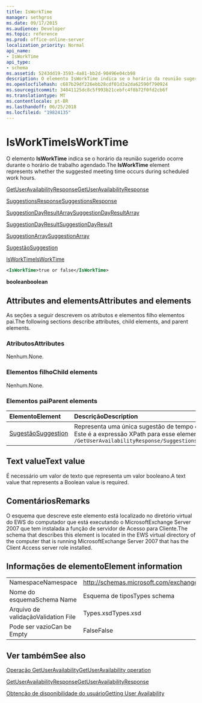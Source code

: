 ```yaml
---
title: IsWorkTime
manager: sethgros
ms.date: 09/17/2015
ms.audience: Developer
ms.topic: reference
ms.prod: office-online-server
localization_priority: Normal
api_name:
- IsWorkTime
api_type:
- schema
ms.assetid: 5243dd19-3593-4a81-bb2d-90496e04cb98
description: O elemento IsWorkTime indica se o horário da reunião sugerido ocorre durante o horário de trabalho agendado.
ms.openlocfilehash: c687b29df226ebb28cdf01d3a2da62590f790924
ms.sourcegitcommit: 34041125dc8c5f993b21cebfc4f8b72f0fd2cb6f
ms.translationtype: MT
ms.contentlocale: pt-BR
ms.lasthandoff: 06/25/2018
ms.locfileid: "19824135"
---
```

# <a name="isworktime"></a><span data-ttu-id="3db2b-103">IsWorkTime</span><span class="sxs-lookup"><span data-stu-id="3db2b-103">IsWorkTime</span></span>

<span data-ttu-id="3db2b-104">O elemento **IsWorkTime** indica se o horário da reunião sugerido ocorre durante o horário de trabalho agendado.</span><span class="sxs-lookup"><span data-stu-id="3db2b-104">The **IsWorkTime** element represents whether the suggested meeting time occurs during scheduled work hours.</span></span> 
  
[<span data-ttu-id="3db2b-105">GetUserAvailabilityResponse</span><span class="sxs-lookup"><span data-stu-id="3db2b-105">GetUserAvailabilityResponse</span></span>](getuseravailabilityresponse.md)
  
[<span data-ttu-id="3db2b-106">SuggestionsResponse</span><span class="sxs-lookup"><span data-stu-id="3db2b-106">SuggestionsResponse</span></span>](suggestionsresponse.md)
  
[<span data-ttu-id="3db2b-107">SuggestionDayResultArray</span><span class="sxs-lookup"><span data-stu-id="3db2b-107">SuggestionDayResultArray</span></span>](suggestiondayresultarray.md)
  
[<span data-ttu-id="3db2b-108">SuggestionDayResult</span><span class="sxs-lookup"><span data-stu-id="3db2b-108">SuggestionDayResult</span></span>](suggestiondayresult.md)
  
[<span data-ttu-id="3db2b-109">SuggestionArray</span><span class="sxs-lookup"><span data-stu-id="3db2b-109">SuggestionArray</span></span>](suggestionarray.md)
  
[<span data-ttu-id="3db2b-110">Sugestão</span><span class="sxs-lookup"><span data-stu-id="3db2b-110">Suggestion</span></span>](suggestion.md)
  
[<span data-ttu-id="3db2b-111">IsWorkTime</span><span class="sxs-lookup"><span data-stu-id="3db2b-111">IsWorkTime</span></span>](isworktime.md)
  
```xml
<IsWorkTime>true or false</IsWorkTime>
```

 <span data-ttu-id="3db2b-112">**boolean**</span><span class="sxs-lookup"><span data-stu-id="3db2b-112">**boolean**</span></span>
## <a name="attributes-and-elements"></a><span data-ttu-id="3db2b-113">Attributes and elements</span><span class="sxs-lookup"><span data-stu-id="3db2b-113">Attributes and elements</span></span>

<span data-ttu-id="3db2b-114">As seções a seguir descrevem os atributos e elementos filho elementos pai.</span><span class="sxs-lookup"><span data-stu-id="3db2b-114">The following sections describe attributes, child elements, and parent elements.</span></span>
  
### <a name="attributes"></a><span data-ttu-id="3db2b-115">Atributos</span><span class="sxs-lookup"><span data-stu-id="3db2b-115">Attributes</span></span>

<span data-ttu-id="3db2b-116">Nenhum.</span><span class="sxs-lookup"><span data-stu-id="3db2b-116">None.</span></span>
  
### <a name="child-elements"></a><span data-ttu-id="3db2b-117">Elementos filho</span><span class="sxs-lookup"><span data-stu-id="3db2b-117">Child elements</span></span>

<span data-ttu-id="3db2b-118">Nenhum.</span><span class="sxs-lookup"><span data-stu-id="3db2b-118">None.</span></span>
  
### <a name="parent-elements"></a><span data-ttu-id="3db2b-119">Elementos pai</span><span class="sxs-lookup"><span data-stu-id="3db2b-119">Parent elements</span></span>

|<span data-ttu-id="3db2b-120">**Elemento**</span><span class="sxs-lookup"><span data-stu-id="3db2b-120">**Element**</span></span>|<span data-ttu-id="3db2b-121">**Descrição**</span><span class="sxs-lookup"><span data-stu-id="3db2b-121">**Description**</span></span>|
|:-----|:-----|
|[<span data-ttu-id="3db2b-122">Sugestão</span><span class="sxs-lookup"><span data-stu-id="3db2b-122">Suggestion</span></span>](suggestion.md) <br/> |<span data-ttu-id="3db2b-123">Representa uma única sugestão de tempo de reunião.</span><span class="sxs-lookup"><span data-stu-id="3db2b-123">Represents a single meeting time suggestion.</span></span>  <br/> <span data-ttu-id="3db2b-124">Este é a expressão XPath para esse elemento:</span><span class="sxs-lookup"><span data-stu-id="3db2b-124">The following is the XPath expression to this element:</span></span>  <br/>  `/GetUserAvailabilityResponse/SuggestionsResponse/SuggestionDayResultArray/SuggestionDayResult[i]/SuggestionArray/Suggestion[i]` <br/> |
   
## <a name="text-value"></a><span data-ttu-id="3db2b-125">Text value</span><span class="sxs-lookup"><span data-stu-id="3db2b-125">Text value</span></span>

<span data-ttu-id="3db2b-126">É necessário um valor de texto que representa um valor booleano.</span><span class="sxs-lookup"><span data-stu-id="3db2b-126">A text value that represents a Boolean value is required.</span></span>
  
## <a name="remarks"></a><span data-ttu-id="3db2b-127">Comentários</span><span class="sxs-lookup"><span data-stu-id="3db2b-127">Remarks</span></span>

<span data-ttu-id="3db2b-128">O esquema que descreve este elemento está localizado no diretório virtual do EWS do computador que está executando o MicrosoftExchange Server 2007 que tem instalada a função de servidor de Acesso para Cliente.</span><span class="sxs-lookup"><span data-stu-id="3db2b-128">The schema that describes this element is located in the EWS virtual directory of the computer that is running MicrosoftExchange Server 2007 that has the Client Access server role installed.</span></span>
  
## <a name="element-information"></a><span data-ttu-id="3db2b-129">Informações de elemento</span><span class="sxs-lookup"><span data-stu-id="3db2b-129">Element information</span></span>

|||
|:-----|:-----|
|<span data-ttu-id="3db2b-130">Namespace</span><span class="sxs-lookup"><span data-stu-id="3db2b-130">Namespace</span></span>  <br/> |http://schemas.microsoft.com/exchange/services/2006/types  <br/> |
|<span data-ttu-id="3db2b-131">Nome do esquema</span><span class="sxs-lookup"><span data-stu-id="3db2b-131">Schema Name</span></span>  <br/> |<span data-ttu-id="3db2b-132">Esquema de tipos</span><span class="sxs-lookup"><span data-stu-id="3db2b-132">Types schema</span></span>  <br/> |
|<span data-ttu-id="3db2b-133">Arquivo de validação</span><span class="sxs-lookup"><span data-stu-id="3db2b-133">Validation File</span></span>  <br/> |<span data-ttu-id="3db2b-134">Types.xsd</span><span class="sxs-lookup"><span data-stu-id="3db2b-134">Types.xsd</span></span>  <br/> |
|<span data-ttu-id="3db2b-135">Pode ser vazio</span><span class="sxs-lookup"><span data-stu-id="3db2b-135">Can be Empty</span></span>  <br/> |<span data-ttu-id="3db2b-136">False</span><span class="sxs-lookup"><span data-stu-id="3db2b-136">False</span></span>  <br/> |
   
## <a name="see-also"></a><span data-ttu-id="3db2b-137">Ver também</span><span class="sxs-lookup"><span data-stu-id="3db2b-137">See also</span></span>



[<span data-ttu-id="3db2b-138">Operação GetUserAvailability</span><span class="sxs-lookup"><span data-stu-id="3db2b-138">GetUserAvailability operation</span></span>](getuseravailability-operation.md)
  
[<span data-ttu-id="3db2b-139">GetUserAvailabilityResponse</span><span class="sxs-lookup"><span data-stu-id="3db2b-139">GetUserAvailabilityResponse</span></span>](getuseravailabilityresponse.md)


[<span data-ttu-id="3db2b-140">Obtenção de disponibilidade do usuário</span><span class="sxs-lookup"><span data-stu-id="3db2b-140">Getting User Availability</span></span>](http://msdn.microsoft.com/library/d4133fcb-9b0f-4e6b-aadf-a389da83516a%28Office.15%29.aspx)

